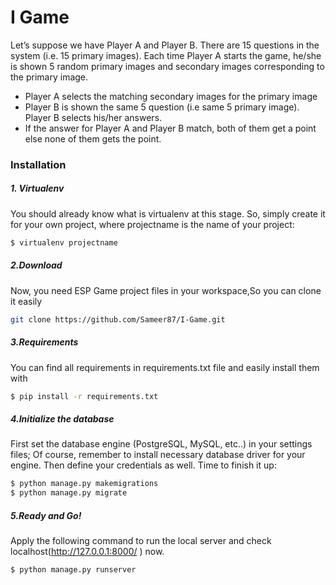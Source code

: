 ﻿# I Game


Let’s suppose we have Player A and Player B. There are 15 questions in the system (i.e. 15 primary images). Each time Player A starts the game, he/she is shown 5 random primary images and secondary images corresponding to the primary image. 

- Player A selects the matching secondary images for the primary image
- Player B is shown the same 5 question (i.e same 5 primary image). Player B selects his/her answers.
- If the answer for Player A and Player B match, both of them get a point else none of them gets the point.

### Installation

##### 1. Virtualenv
You should already know what is virtualenv at this stage. So, simply create it for your own project, where projectname is the name of your project:
```sh
$ virtualenv projectname
```
##### 2.Download
Now, you need ESP Game project files in your workspace,So you can clone it easily

```sh
git clone https://github.com/Sameer87/I-Game.git
```

##### 3.Requirements
You can find all requirements in requirements.txt file and easily install them with 
```sh
$ pip install -r requirements.txt
```
##### 4.Initialize the database
First set the database engine (PostgreSQL, MySQL, etc..) in your settings files; Of course, remember to install necessary database driver for your engine. Then define your credentials as well. Time to finish it up:

```sh
$ python manage.py makemigrations
$ python manage.py migrate
```
##### 5.Ready and Go!
Apply the following command to run the local server and check localhost(http://127.0.0.1:8000/ ) now.

```sh
$ python manage.py runserver
```
